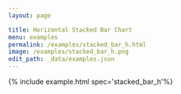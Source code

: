 ```yaml
---
layout: page

title: Horizontal Stacked Bar Chart
menu: examples
permalink: /examples/stacked_bar_h.html
image: /examples/stacked_bar_h.png
edit_path: _data/examples.json
---
```




{% include example.html spec='stacked_bar_h'%}
